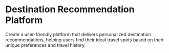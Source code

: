 # Destination Recommendation Platform
Create a user-friendly platform that delivers personalized destination recommendations, helping users find their ideal travel spots based on their unique preferences and travel history.
